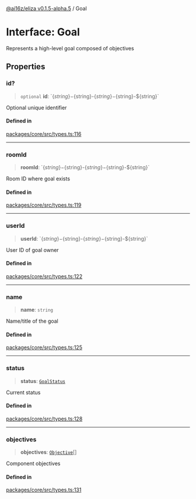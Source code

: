[@ai16z/eliza v0.1.5-alpha.5](../index.md) / Goal

# Interface: Goal

Represents a high-level goal composed of objectives

## Properties

### id?

> `optional` **id**: \`$\{string\}-$\{string\}-$\{string\}-$\{string\}-$\{string\}\`

Optional unique identifier

#### Defined in

[packages/core/src/types.ts:116](https://github.com/roschler/eliza/blob/main/packages/core/src/types.ts#L116)

***

### roomId

> **roomId**: \`$\{string\}-$\{string\}-$\{string\}-$\{string\}-$\{string\}\`

Room ID where goal exists

#### Defined in

[packages/core/src/types.ts:119](https://github.com/roschler/eliza/blob/main/packages/core/src/types.ts#L119)

***

### userId

> **userId**: \`$\{string\}-$\{string\}-$\{string\}-$\{string\}-$\{string\}\`

User ID of goal owner

#### Defined in

[packages/core/src/types.ts:122](https://github.com/roschler/eliza/blob/main/packages/core/src/types.ts#L122)

***

### name

> **name**: `string`

Name/title of the goal

#### Defined in

[packages/core/src/types.ts:125](https://github.com/roschler/eliza/blob/main/packages/core/src/types.ts#L125)

***

### status

> **status**: [`GoalStatus`](../enumerations/GoalStatus.md)

Current status

#### Defined in

[packages/core/src/types.ts:128](https://github.com/roschler/eliza/blob/main/packages/core/src/types.ts#L128)

***

### objectives

> **objectives**: [`Objective`](Objective.md)[]

Component objectives

#### Defined in

[packages/core/src/types.ts:131](https://github.com/roschler/eliza/blob/main/packages/core/src/types.ts#L131)
